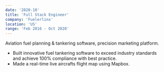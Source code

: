 ```yaml
---
date: '2020-10'
title: 'Full Stack Engineer'
company: 'Fuelerlinx'
location: 'US'
range: 'Feb 2016 - Oct 2020'
---
```


Aviation fuel planning & tankering software, precision marketing platform.

- Built innovative fuel tankering software to exceed industry standards and achieve 100% compliance with best practice.
- Made a real-time live aircrafts flight map using Mapbox.
